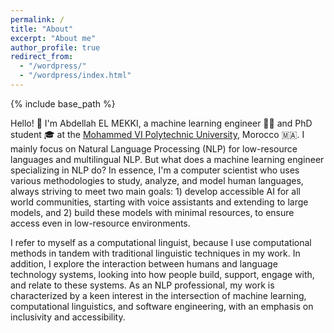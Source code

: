 ```yaml
---
permalink: /
title: "About"
excerpt: "About me"
author_profile: true
redirect_from: 
  - "/wordpress/"
  - "/wordpress/index.html"
---
```


{% include base_path %}


Hello! 👋 I'm Abdellah EL MEKKI, a machine learning engineer 👨‍💻 and PhD student 🎓 at the [Mohammed VI Polytechnic University](https://www.um6p.ma), Morocco 🇲🇦. I mainly focus on Natural Language Processing (NLP) for low-resource languages and multilingual NLP. But what does a machine learning engineer specializing in NLP do? In essence, I'm a computer scientist who uses various methodologies to study, analyze, and model human languages, always striving to meet two main goals: 1) develop accessible AI for all world communities, starting with voice assistants and extending to large models, and 2) build these models with minimal resources, to ensure access even in low-resource environments.

I refer to myself as a computational linguist, because I use computational methods in tandem with traditional linguistic techniques in my work. In addition, I explore the interaction between humans and language technology systems, looking into how people build, support, engage with, and relate to these systems. As an NLP professional, my work is characterized by a keen interest in the intersection of machine learning, computational linguistics, and software engineering, with an emphasis on inclusivity and accessibility.
